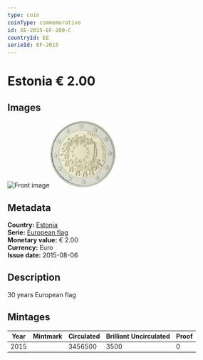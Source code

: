```yaml
---
type: coin
coinType: commemorative
id: EE-2015-EF-200-C
countryId: EE
serieId: EF-2015
---
```


# Estonia € 2.00

## Images

<img src="../../Images/common-2007-200.webp" height="150" alt="Front image"><img src="Images/EE-2015-200.webp" height="150" alt="Back image">

## Metadata

**Country:** [Estonia](../../Countries/Estonia/index.md)\
**Serie:** [European flag](index.md)\
**Monetary value:** € 2.00\
**Currency:** Euro\
**Issue date:** 2015-08-06

## Description

30 years European flag

## Mintages

| Year | Mintmark | Circulated | Brilliant Uncirculated | Proof |
| ---- | -------- | ---------- | ---------------------- | ----- |
| 2015 |          | 3456500    | 3500                   | 0     |
